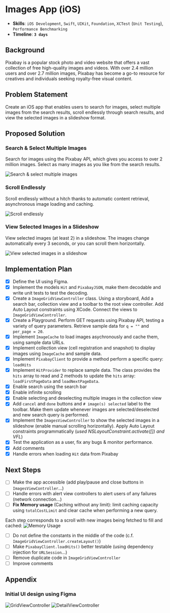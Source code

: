 # Images App (iOS)

- **Skills**: `iOS Development`, `Swift`, `UIKit`, `Foundation`, `XCTest` (`Unit Testing`), `Performance Benchmarking`
- **Timeline**: **`3 days`**

## Background

Pixabay is a popular stock photo and video website that offers a vast collection of free high-quality images and videos. With over 2.4 million users and over 2.7 million images, Pixabay has become a go-to resource for creatives and individuals seeking royalty-free visual content.

## Problem Statement

Create an iOS app that enables users to search for images, select multiple images from the search results, scroll endlessly through search results, and view the selected images in a slideshow format.

## Proposed Solution

### Search & Select Multiple Images

Search for images using the Pixabay API, which gives you access to over 2 million images. Select as many images as you like from the search results.

![Search & select multiple images](/res/multiple/multiple_q_multiple_selected.png)


### Scroll Endlessly

Scroll endlessly without a hitch thanks to automatic content retrieval, asynchronous image loading and caching.

![Scroll endlessly](/res/multiple/multiple_q_loading.png)


### View Selected Images in a Slideshow

View selected images (at least 2) in a slideshow. The images change automatically every 3 seconds, or you can scroll them horizontally.

![View selected images in a slideshow](/res/multiple/q_japan_selected_images.png)


## Implementation Plan

- [x] Define the UI using Figma.
- [x] Implement the models `Hit` and `PixabayJSON`, make them decodable and write unit tests to test the decoding.
- [x] Create a `ImageGridViewController` class. Using a storyboard, Add a search bar, collection view and a toolbar to the root view controller. Add Auto Layout constraints using XCode. Connect the views to `ImageGridViewController`.
- [x] Create a Playground. Perform GET requests using Pixabay API, testing a variety of query parameters. Retrieve sample data for `q = ""` and `per_page = 20`.
- [x] Implement `ImageCache` to load images asychronously and cache them, using sample data URLs.
- [x] Implement collection view (cell registration and snapshot) to display images using `ImageCache` and sample data.
- [x] Implement `PixabayClient` to provide a method perform a specific query: `loadHits`
- [x] Implement `HitProvider` to replace sample data. The class provides the `hits` array to read and 2 methods to update the `hits` array: `loadFirstPageData` and `loadNextPageData`.
- [x] Enable search using the search bar
- [x] Enable infinite scrolling
- [x] Enable selecting and deselecting multiple images in the collection view
- [x] Add `cancel` and `done` buttons and `# image(s) selected` label to the toolbar. Make them update whenever images are selected/deselected and new search query is performed.
- [x] Implement the `ImagesViewController` to show the selected images in a slideshow (enable manual scrolling horizontally). Apply Auto Layout constraints programmatically (_used NSLayoutConstraint.activate([]) and VFL_) 
- [x] Test the application as a user, fix any bugs & monitor performance.
- [x] Add comments
- [x] Handle errors when loading `Hit` data from Pixabay

## Next Steps

- [ ] Make the app accessible (add play/pause and close buttons in `ImagesViewController`...)
- [ ] Handle errors with alert view controllers to alert users of any failures (network connection...)
- [ ] **Fix Memory usage** (Caching without any limit): limit caching capacity using `totalCostLimit` and clear cache when performing a new query.

Each step corresponds to a scroll with new images being fetched to fill and cached:
![Memory Usage](/res/memory_usage.png)

- [ ] Do not define the constants in the middle of the code (c.f. `ImageGridViewController.createLayout()`)
- [ ] Make `PixabayClient.loadHits()` better testable (using dependency injection for `URLSession`...)
- [ ] Remove duplicate code in `ImageGridViewController`
- [ ] Improve comments

## Appendix

### Initial UI design using Figma

![GridViewController](/res/GridViewController.png)
![DetailViewController](/res/DetailViewController.png)
